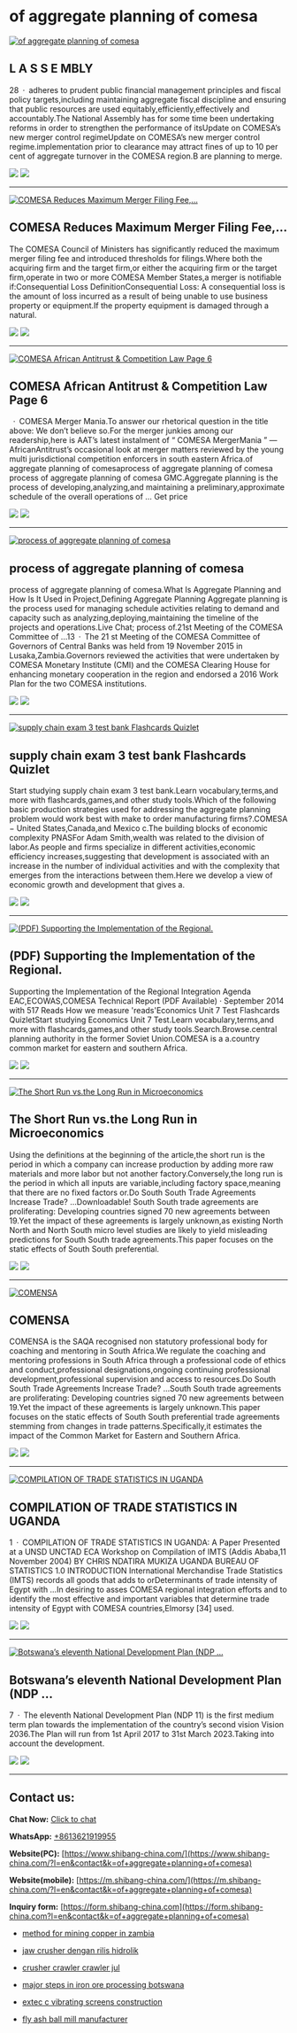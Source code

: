# of aggregate planning of comesa

<a href="https://swt.shibang-china.com/?l=en&img&k=of+aggregate+planning+of+comesa" target="_blank">![of aggregate planning of comesa](http://static.shibang-china.com/all-800x300/1112.jpg)</a>

## L A S S E MBLY
28&ensp;&#0183;&ensp;adheres to prudent public financial management principles and fiscal policy targets,including maintaining aggregate fiscal discipline and ensuring that public resources are used equitably,efficiently,effectively and accountably.The National Assembly has for some time been undertaking reforms in order to strengthen the performance of itsUpdate on COMESA’s new merger control regimeUpdate on COMESA’s new merger control regime.implementation prior to clearance may attract fines of up to 10 per cent of aggregate turnover in the COMESA region.B are planning to merge.


<a href="https://whatsapp.shibangsoft.com/WhatsApp.php" target="_blank" title="WhatsApp">![](http://static.shibang-china.com/icon/whatsapp.png)</a> <a href="https://swt.shibang-china.com/?l=en&icon&k=of+aggregate+planning+of+comesa" target="_blank">![](http://static.shibang-china.com/icon/chat-en.png)</a>

---

<a href="https://swt.shibang-china.com/?l=en&img&k=of+aggregate+planning+of+comesa" target="_blank">![COMESA Reduces Maximum Merger Filing Fee,…](http://static.shibang-china.com/all-800x300/324.jpg)</a>

## COMESA Reduces Maximum Merger Filing Fee,…
The COMESA Council of Ministers has significantly reduced the maximum merger filing fee and introduced thresholds for filings.Where both the acquiring firm and the target firm,or either the acquiring firm or the target firm,operate in two or more COMESA Member States,a merger is notifiable if:Consequential Loss DefinitionConsequential Loss: A consequential loss is the amount of loss incurred as a result of being unable to use business property or equipment.If the property equipment is damaged through a natural.


<a href="https://whatsapp.shibangsoft.com/WhatsApp.php" target="_blank" title="WhatsApp">![](http://static.shibang-china.com/icon/whatsapp.png)</a> <a href="https://swt.shibang-china.com/?l=en&icon&k=of+aggregate+planning+of+comesa" target="_blank">![](http://static.shibang-china.com/icon/chat-en.png)</a>

---

<a href="https://swt.shibang-china.com/?l=en&img&k=of+aggregate+planning+of+comesa" target="_blank">![COMESA African Antitrust &amp; Competition Law Page 6](http://static.shibang-china.com/all-800x300/164.jpg)</a>

## COMESA African Antitrust &amp; Competition Law Page 6
&ensp;&#0183;&ensp;COMESA Merger Mania.To answer our rhetorical question in the title above: We don’t believe so.For the merger junkies among our readership,here is AAT’s latest instalment of “ COMESA MergerMania ” — AfricanAntitrust’s occasional look at merger matters reviewed by the young multi jurisdictional competition enforcers in south eastern Africa.of aggregate planning of comesaprocess of aggregate planning of comesa process of aggregate planning of comesa GMC.Aggregate planning is the process of developing,analyzing,and maintaining a preliminary,approximate schedule of the overall operations of … Get price


<a href="https://whatsapp.shibangsoft.com/WhatsApp.php" target="_blank" title="WhatsApp">![](http://static.shibang-china.com/icon/whatsapp.png)</a> <a href="https://swt.shibang-china.com/?l=en&icon&k=of+aggregate+planning+of+comesa" target="_blank">![](http://static.shibang-china.com/icon/chat-en.png)</a>

---

<a href="https://swt.shibang-china.com/?l=en&img&k=of+aggregate+planning+of+comesa" target="_blank">![process of aggregate planning of comesa](http://static.shibang-china.com/all-800x300/1211.jpg)</a>

## process of aggregate planning of comesa
process of aggregate planning of comesa.What Is Aggregate Planning and How Is It Used in Project,Defining Aggregate Planning Aggregate planning is the process used for managing schedule activities relating to demand and capacity such as analyzing,deploying,maintaining the timeline of the projects and operations.Live Chat; process of.21st Meeting of the COMESA Committee of …13&ensp;&#0183;&ensp;The 21 st Meeting of the COMESA Committee of Governors of Central Banks was held from 19 November 2015 in Lusaka,Zambia.Governors reviewed the activities that were undertaken by COMESA Monetary Institute (CMI) and the COMESA Clearing House for enhancing monetary cooperation in the region and endorsed a 2016 Work Plan for the two COMESA institutions.


<a href="https://whatsapp.shibangsoft.com/WhatsApp.php" target="_blank" title="WhatsApp">![](http://static.shibang-china.com/icon/whatsapp.png)</a> <a href="https://swt.shibang-china.com/?l=en&icon&k=of+aggregate+planning+of+comesa" target="_blank">![](http://static.shibang-china.com/icon/chat-en.png)</a>

---

<a href="https://swt.shibang-china.com/?l=en&img&k=of+aggregate+planning+of+comesa" target="_blank">![supply chain exam 3 test bank Flashcards Quizlet](http://static.shibang-china.com/all-800x300/1033.jpg)</a>

## supply chain exam 3 test bank Flashcards Quizlet
Start studying supply chain exam 3 test bank.Learn vocabulary,terms,and more with flashcards,games,and other study tools.Which of the following basic production strategies used for addressing the aggregate planning problem would work best with make to order manufacturing firms?.COMESA − United States,Canada,and Mexico c.The building blocks of economic complexity PNASFor Adam Smith,wealth was related to the division of labor.As people and firms specialize in different activities,economic efficiency increases,suggesting that development is associated with an increase in the number of individual activities and with the complexity that emerges from the interactions between them.Here we develop a view of economic growth and development that gives a.


<a href="https://whatsapp.shibangsoft.com/WhatsApp.php" target="_blank" title="WhatsApp">![](http://static.shibang-china.com/icon/whatsapp.png)</a> <a href="https://swt.shibang-china.com/?l=en&icon&k=of+aggregate+planning+of+comesa" target="_blank">![](http://static.shibang-china.com/icon/chat-en.png)</a>

---

<a href="https://swt.shibang-china.com/?l=en&img&k=of+aggregate+planning+of+comesa" target="_blank">![(PDF) Supporting the Implementation of the Regional.](http://static.shibang-china.com/all-800x300/1172.jpg)</a>

## (PDF) Supporting the Implementation of the Regional.
Supporting the Implementation of the Regional Integration Agenda EAC,ECOWAS,COMESA Technical Report (PDF Available) &#183; September 2014 with 517 Reads How we measure 'reads'Economics Unit 7 Test Flashcards QuizletStart studying Economics Unit 7 Test.Learn vocabulary,terms,and more with flashcards,games,and other study tools.Search.Browse.central planning authority in the former Soviet Union.COMESA is a  a.country common market for eastern and southern Africa.


<a href="https://whatsapp.shibangsoft.com/WhatsApp.php" target="_blank" title="WhatsApp">![](http://static.shibang-china.com/icon/whatsapp.png)</a> <a href="https://swt.shibang-china.com/?l=en&icon&k=of+aggregate+planning+of+comesa" target="_blank">![](http://static.shibang-china.com/icon/chat-en.png)</a>

---

<a href="https://swt.shibang-china.com/?l=en&img&k=of+aggregate+planning+of+comesa" target="_blank">![The Short Run vs.the Long Run in Microeconomics](http://static.shibang-china.com/all-800x300/999.jpg)</a>

## The Short Run vs.the Long Run in Microeconomics
Using the definitions at the beginning of the article,the short run is the period in which a company can increase production by adding more raw materials and more labor but not another factory.Conversely,the long run is the period in which all inputs are variable,including factory space,meaning that there are no fixed factors or.Do South South Trade Agreements Increase Trade? …Downloadable! South South trade agreements are proliferating: Developing countries signed 70 new agreements between 19.Yet the impact of these agreements is largely unknown,as existing North North and North South micro level studies are likely to yield misleading predictions for South South trade agreements.This paper focuses on the static effects of South South preferential.


<a href="https://whatsapp.shibangsoft.com/WhatsApp.php" target="_blank" title="WhatsApp">![](http://static.shibang-china.com/icon/whatsapp.png)</a> <a href="https://swt.shibang-china.com/?l=en&icon&k=of+aggregate+planning+of+comesa" target="_blank">![](http://static.shibang-china.com/icon/chat-en.png)</a>

---

<a href="https://swt.shibang-china.com/?l=en&img&k=of+aggregate+planning+of+comesa" target="_blank">![COMENSA](http://static.shibang-china.com/all-800x300/1000.jpg)</a>

## COMENSA
COMENSA is the SAQA recognised non statutory professional body for coaching and mentoring in South Africa.We regulate the coaching and mentoring professions in South Africa through a professional code of ethics and conduct,professional designations,ongoing continuing professional development,professional supervision and access to resources.Do South South Trade Agreements Increase Trade? …South South trade agreements are proliferating: Developing countries signed 70 new agreements between 19.Yet the impact of these agreements is largely unknown.This paper focuses on the static effects of South South preferential trade agreements stemming from changes in trade patterns.Specifically,it estimates the impact of the Common Market for Eastern and Southern Africa.


<a href="https://whatsapp.shibangsoft.com/WhatsApp.php" target="_blank" title="WhatsApp">![](http://static.shibang-china.com/icon/whatsapp.png)</a> <a href="https://swt.shibang-china.com/?l=en&icon&k=of+aggregate+planning+of+comesa" target="_blank">![](http://static.shibang-china.com/icon/chat-en.png)</a>

---

<a href="https://swt.shibang-china.com/?l=en&img&k=of+aggregate+planning+of+comesa" target="_blank">![COMPILATION OF TRADE STATISTICS IN UGANDA](http://static.shibang-china.com/all-800x300/449.jpg)</a>

## COMPILATION OF TRADE STATISTICS IN UGANDA
1&ensp;&#0183;&ensp;COMPILATION OF TRADE STATISTICS IN UGANDA: A Paper Presented at a UNSD UNCTAD ECA Workshop on Compilation of IMTS (Addis Ababa,11 November 2004) BY CHRIS NDATIRA MUKIZA UGANDA BUREAU OF STATISTICS 1.0 INTRODUCTION International Merchandise Trade Statistics (IMTS) records all goods that adds to orDeterminants of trade intensity of Egypt with …In desiring to asses COMESA regional integration efforts and to identify the most effective and important variables that determine trade intensity of Egypt with COMESA countries,Elmorsy [34] used.


<a href="https://whatsapp.shibangsoft.com/WhatsApp.php" target="_blank" title="WhatsApp">![](http://static.shibang-china.com/icon/whatsapp.png)</a> <a href="https://swt.shibang-china.com/?l=en&icon&k=of+aggregate+planning+of+comesa" target="_blank">![](http://static.shibang-china.com/icon/chat-en.png)</a>

---

<a href="https://swt.shibang-china.com/?l=en&img&k=of+aggregate+planning+of+comesa" target="_blank">![Botswana’s eleventh National Development Plan (NDP …](http://static.shibang-china.com/all-800x300/1233.jpg)</a>

## Botswana’s eleventh National Development Plan (NDP …
7&ensp;&#0183;&ensp;The eleventh National Development Plan (NDP 11) is the first medium term plan towards the implementation of the country’s second vision Vision 2036.The Plan will run from 1st April 2017 to 31st March 2023.Taking into account the development.

<a href="https://whatsapp.shibangsoft.com/WhatsApp.php" target="_blank" title="WhatsApp">![](http://static.shibang-china.com/icon/whatsapp.png)</a> <a href="https://swt.shibang-china.com/?l=en&icon&k=of+aggregate+planning+of+comesa" target="_blank">![](http://static.shibang-china.com/icon/chat-en.png)</a>

---
## Contact us:

**Chat Now:** [Click to chat](https://swt.shibang-china.com?l=en&contact&k=of+aggregate+planning+of+comesa)

**WhatsApp:**  [+8613621919955](https://whatsapp.shibangsoft.com/WhatsApp.php)

**Website(PC):** [https://www.shibang-china.com/](https://www.shibang-china.com/?l=en&contact&k=of+aggregate+planning+of+comesa)

**Website(mobile):** [https://m.shibang-china.com/](https://m.shibang-china.com/?l=en&contact&k=of+aggregate+planning+of+comesa)

**Inquiry form:** [https://form.shibang-china.com](https://form.shibang-china.com?l=en&contact&k=of+aggregate+planning+of+comesa)

* [method for mining copper in zambia](../142/method%20for%20mining%20copper%20in%20zambia.md)

* [jaw crusher dengan rilis hidrolik](../145/jaw%20crusher%20dengan%20rilis%20hidrolik.md)

* [crusher crawler crawler jul](../145/crusher%20crawler%20crawler%20jul.md)

* [major steps in iron ore processing botswana](../143/major%20steps%20in%20iron%20ore%20processing%20botswana.md)

* [extec c vibrating screens construction](../141/extec%20c%20vibrating%20screens%20construction.md)

* [fly ash ball mill manufacturer](../147/fly%20ash%20ball%20mill%20manufacturer.md)